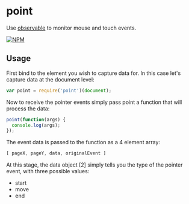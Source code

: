 # point

Use [observable](https://github.com/dominictarr/observable) to monitor
mouse and touch events.


[![NPM](https://nodei.co/npm/point.png)](https://nodei.co/npm/point/)


## Usage

First bind to the element you wish to capture data for.  In this case
let's capture data at the document level:

```js
var point = require('point')(document);
```

Now to receive the pointer events simply pass point a function that will
process the data:

```js
point(function(args) {
  console.log(args);
});
```

The event data is passed to the function as a 4 element array:

```js
[ pageX, pageY, data, originalEvent ]
```

At this stage, the data object [2] simply tells you the type of the pointer
event, with three possible values:

- start
- move
- end
